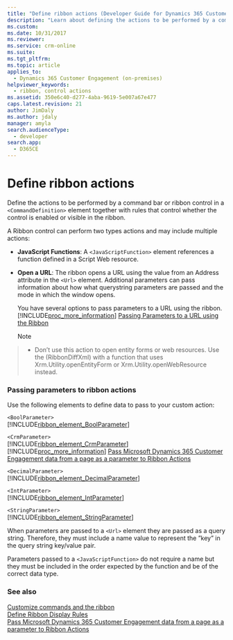 ```yaml
---
title: "Define ribbon actions (Developer Guide for Dynamics 365 Customer Engagement) | MicrosoftDocs"
description: "Learn about defining the actions to be performed by a command bar or ribbon control in a <CommandDefinition> element together with rules that control whether the control is enabled or visible in the ribbon. "
ms.custom: 
ms.date: 10/31/2017
ms.reviewer: 
ms.service: crm-online
ms.suite: 
ms.tgt_pltfrm: 
ms.topic: article
applies_to: 
  - Dynamics 365 Customer Engagement (on-premises)
helpviewer_keywords: 
  - ribbon, control actions
ms.assetid: 350e6c40-d277-4aba-9619-5e007a67e477
caps.latest.revision: 21
author: JimDaly
ms.author: jdaly
manager: amyla
search.audienceType: 
  - developer
search.app: 
  - D365CE
---
```

# Define ribbon actions

Define the actions to be performed by a command bar or ribbon control in a `<CommandDefinition>` element together with rules that control whether the control is enabled or visible in the ribbon.  
  
 A Ribbon control can perform two types actions and may include multiple actions:  
  
- **JavaScript Functions**: A `<JavaScriptFunction>` element references a function defined in a Script Web resource.  
  
- **Open a URL**: The ribbon opens a URL using the value from an Address attribute in the `<Url>` element. Additional parameters can pass information about how what querystring parameters are passed and the mode in which the window opens.  
  
     You have several options to pass parameters to a URL using the ribbon. [!INCLUDE[proc_more_information](../../includes/proc-more-information.md)] [Passing Parameters to a URL using the Ribbon](pass-parameters-url-by-using-ribbon.md)  
  > [!NOTE]
>   -   Don’t use this action to open entity forms or web resources. Use the <JavaScriptFunction> (RibbonDiffXml) with a function that uses Xrm.Utility.openEntityForm or Xrm.Utility.openWebResource instead.

### Passing parameters to ribbon actions  
 Use the following elements to define data to pass to your custom action:  
  
 `<BoolParameter>`  
[!INCLUDE[ribbon_element_BoolParameter](../../includes/ribbon-element-boolparameter.md)]
  
 `<CrmParameter>`  
 [!INCLUDE[ribbon_element_CrmParameter](../../includes/ribbon-element-crmparameter.md)] [!INCLUDE[proc_more_information](../../includes/proc-more-information.md)] [Pass Microsoft Dynamics 365 Customer Engagement data from a page as a parameter to Ribbon Actions](pass-dynamics-365-data-page-parameter-ribbon-actions.md)  
  
 `<DecimalParameter>`  
 [!INCLUDE[ribbon_element_DecimalParameter](../../includes/ribbon-element-decimalparameter.md)]
  
 `<IntParameter>`  
 [!INCLUDE[ribbon_element_IntParameter](../../includes/ribbon-element-intparameter.md)]
  
 `<StringParameter>`  
 [!INCLUDE[ribbon_element_StringParameter](../../includes/ribbon-element-stringparameter.md)]
  
 When parameters are passed to a `<Url>` element they are passed as a query string. Therefore, they must include a name value to represent the ”key” in the query string key/value pair.  
  
 Parameters passed to a `<JavaScriptFunction>` do not require a name but they must be included in the order expected by the function and be of the correct data type.  
  
### See also  
 [Customize commands and the ribbon](customize-commands-ribbon.md)   
 [Define Ribbon Display Rules](define-ribbon-display-rules.md)   
 [Pass Microsoft Dynamics 365 Customer Engagement data from a page as a parameter to Ribbon Actions](pass-dynamics-365-data-page-parameter-ribbon-actions.md)
